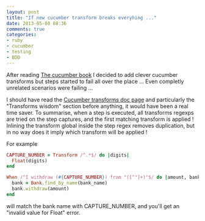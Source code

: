 ```yaml
---
layout: post
title: "If new cucumber transform breaks everyhing ..."
date: 2013-05-08 08:36
comments: true
categories:
- ruby
- cucumber
- testing
- BDD
---
```

After reading [The cucumber book](http://pragprog.com/book/hwcuc/the-cucumber-book) I decided to add clever cucumber transforms but steps started to fail all over the place ... Even completly unrelated scenarios were failing ...

I should have read the [Cucumber transforms doc page](https://github.com/cucumber/cucumber/wiki/Step-Argument-Transforms) and particularly the "Transforms wisdom" section before anything, it would have been a real time saver. To summarise, when a step is executed, all transforms regexps are tried on the step captures, and the first matching transform is applied ! Inlining the transform global inside the step regex removes duplication, but in no way does it imply which transform will be applied !

For example

```ruby
CAPTURE_NUMBER = Transform /^.*$/ do |digits|
  Float(digits)
end

When /^I withdraw (#{CAPTURE_NUMBER}) from "([^"]+)"$/ do |amount, bank_name|
  bank = Bank.find_by_name(bank_name)
  bank.withdraw(amount)
end
```

will match the bank name with CAPTURE_NUMBER, and you'll get an "invalid value for Float" error.
